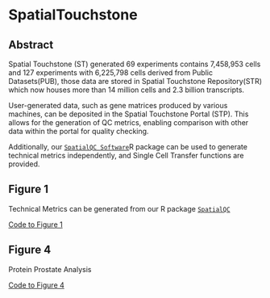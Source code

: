 # SpatialTouchstone

## Abstract

Spatial Touchstone (ST) generated 69 experiments contains 7,458,953 cells and 127 experiments with 6,225,798 cells derived from Public Datasets(PUB), those data are stored in Spatial Touchstone Repository(STR) which now houses more than 14 million cells and 2.3 billion transcripts.

User-generated data, such as gene matrices produced by various machines, can be deposited in the Spatial Touchstone Portal (STP). This allows for the generation of QC metrics, enabling comparison with other data within the portal for quality checking. 

Additionally, our  [`SpatialQC Software`](https://github.com/Center-for-Spatial-OMICs/SpatialQC)R package can be used to generate technical metrics independently, and Single Cell Transfer functions are provided.

## Figure 1

Technical Metrics can be generated from our R package [`SpatialQC`](https:/om/Center-for-Spatial-OMICs/SpatialQC)

[Code to Figure 1]()

## Figure 4

Protein Prostate Analysis

[Code to Figure 4](https://github.com/Center-for-Spatial-OMICs/SpatialTouchstone/blob/main/Figures/Figure4/TouchstoneProteinProstate.ipynb)